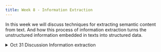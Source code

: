 ```yaml
---
title: Week 8 - Information Extraction
---
```


<!-- In this module, we will discover the world of stylometry, a field that probes the unique stylistic fingerprint of authors. Utilizing the user-friendly package [Stylo](https://journal.r-project.org/archive/2016/RJ-2016-007/index.html), we will undertake a critical review and replication of Patrick Juola’s study (2013), which aimed to reveal the author hiding behind the pseudonym Robert Galbraith. In doing so, we will not only explore the power of stylometric techniques, but also discuss the broader implications of this type of research, emphasizing the ethical and scholarly consequences.
-->

In this week we will discuss techniques for extracting semantic content from text. And how this process of information extraction turns the unstructured information embedded in texts into structured data.

<details>
  <summary class="session-summary">
    <span class="date-label">Oct 31</span>
    <span class="label label-blue">Discussion</span>
    <span class="session-title">Information extraction</span>
  </summary>
  <div markdown="1">
- [Slides coming soon]
- Readings:
  - [Speech and Language Processing, An Introduction to Natural Language Processing, Computational Linguistics, and Speech Recognition with Language Models](https://web.stanford.edu/~jurafsky/slp3/ed3book.pdf) Third Edition by Daniel Jurafsky, James H. Martin. 
    - Read Chapter 20 about information extraction, Relation extraction, events and time. No need to go into technical details.


</div>
</details>

